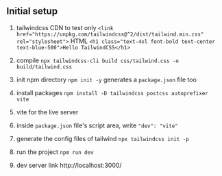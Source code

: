 ## Initial setup

1. tailwindcss CDN to test only
`<link href="https://unpkg.com/tailwindcss@^2/dist/tailwind.min.css" rel="stylesheet">`
HTML `<h1 class="text-4xl font-bold text-center text-blue-500">Hello TailwindCSS</h1>`

2. compile `npx tailwindcss-cli build css/tailwind.css -o build/tailwind.css`

3. init npm directory `npm init -y` generates a `package.json` file too

4. install packages `npm install -D tailwindcss postcss autoprefixer vite`
5. vite for the live server
6. inside `package.json` file's script area, write `"dev": "vite"`

7. generate the config files of tailwind `npx tailwindcss init -p`

8. run the project `npm run dev`

9. dev server link http://localhost:3000/